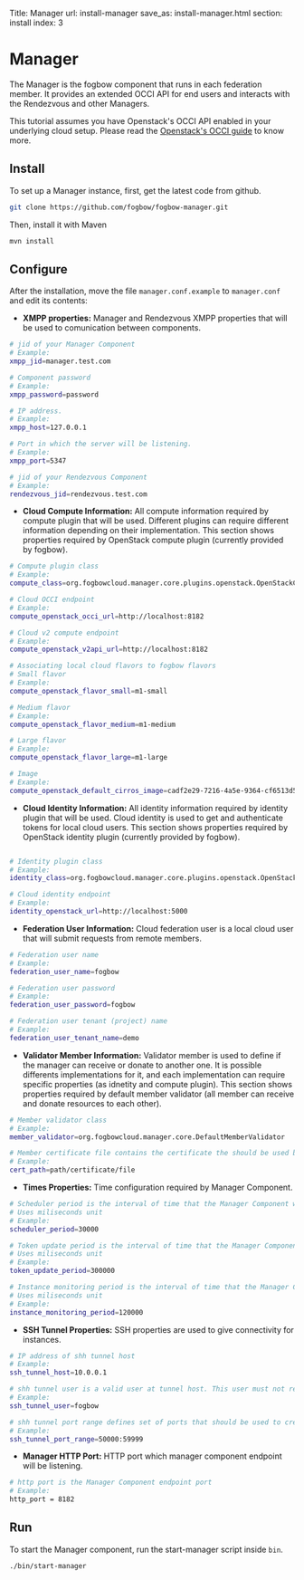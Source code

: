 Title: Manager
url: install-manager
save_as: install-manager.html
section: install
index: 3

# Manager

The Manager is the fogbow component that runs in each federation member. It provides an extended OCCI API for end users and interacts with the Rendezvous and other Managers. 

This tutorial assumes you have Openstack's OCCI API enabled in your underlying cloud setup. Please read the [Openstack's OCCI guide](https://wiki.openstack.org/wiki/Occi#How_to_use_the_OCCI_interface) to know more. 

## Install
To set up a Manager instance, first, get the latest code from github.
```bash
git clone https://github.com/fogbow/fogbow-manager.git
```
Then, install it with Maven
```bash
mvn install
```

## Configure
After the installation, move the file ```manager.conf.example``` to ```manager.conf``` and edit its contents:

* **XMPP properties:** Manager and Rendezvous XMPP properties that will be used to comunication between components.  

```bash
# jid of your Manager Component
# Example:
xmpp_jid=manager.test.com

# Component password
# Example:
xmpp_password=password

# IP address.
# Example:
xmpp_host=127.0.0.1

# Port in which the server will be listening.
# Example:
xmpp_port=5347

# jid of your Rendezvous Component
# Example:
rendezvous_jid=rendezvous.test.com
```

* **Cloud Compute Information:** All compute information required by compute plugin that will be used. Different plugins can require different information depending on their implementation. This section shows properties required by OpenStack compute plugin (currently provided by fogbow).

```bash
# Compute plugin class
# Example:
compute_class=org.fogbowcloud.manager.core.plugins.openstack.OpenStackComputePlugin

# Cloud OCCI endpoint
# Example:
compute_openstack_occi_url=http://localhost:8182

# Cloud v2 compute endpoint
# Example:
compute_openstack_v2api_url=http://localhost:8182

# Associating local cloud flavors to fogbow flavors
# Small flavor
# Example:
compute_openstack_flavor_small=m1-small

# Medium flavor
# Example:
compute_openstack_flavor_medium=m1-medium

# Large flavor
# Example:
compute_openstack_flavor_large=m1-large

# Image
# Example:
compute_openstack_default_cirros_image=cadf2e29-7216-4a5e-9364-cf6513d5f1fd
```

* **Cloud Identity Information:** All identity information required by identity plugin that will be used. Cloud identity is used to get and authenticate tokens for local cloud users. This section shows properties required by OpenStack identity plugin (currently provided by fogbow). 

```bash

# Identity plugin class
# Example:
identity_class=org.fogbowcloud.manager.core.plugins.openstack.OpenStackIdentityPlugin

# Cloud identity endpoint
# Example:
identity_openstack_url=http://localhost:5000
```

* **Federation User Information:** Cloud federation user is a local cloud user that will submit requests from remote members.

```bash
# Federation user name
# Example:
federation_user_name=fogbow

# Federation user password
# Example:
federation_user_password=fogbow

# Federation user tenant (project) name
# Example:
federation_user_tenant_name=demo
```

* **Validator Member Information:** Validator member is used to define if the manager can receive or donate to another one. It is possible differents implementations for it, and each implementation can require specific properties (as idnetity and compute plugin). This section shows properties required by default member validator (all member can receive and donate resources to each other).

```bash
# Member validator class
# Example:
member_validator=org.fogbowcloud.manager.core.DefaultMemberValidator

# Member certificate file contains the certificate the should be used by the manager 
# Example:
cert_path=path/certificate/file
```

* **Times Properties:** Time configuration required by Manager Component.

```bash
# Scheduler period is the interval of time that the Manager Component will periodicaly submit requests that are not fulfilled yet
# Uses miliseconds unit
# Example:
scheduler_period=30000

# Token update period is the interval of time that the Manager Component will check if it is needed to get new token for requests and get it if yes
# Uses miliseconds unit
# Example:
token_update_period=300000

# Instance monitoring period is the interval of time that the Manager Component will check if the request's instance still exists. If not, the manager will update request state according to request's attributes
# Uses miliseconds unit
# Example:
instance_monitoring_period=120000
```

* **SSH Tunnel Properties:** SSH properties are used to give connectivity for instances.

```bash
# IP address of shh tunnel host
# Example:
ssh_tunnel_host=10.0.0.1

# shh tunnel user is a valid user at tunnel host. This user must not requere password
# Example:
ssh_tunnel_user=fogbow

# shh tunnel port range defines set of ports that should be used to create reverse tunnels to the instances
# Example:
ssh_tunnel_port_range=50000:59999
```

* **Manager HTTP Port:** HTTP port which manager component endpoint will be listening.

```bash
# http port is the Manager Component endpoint port
# Example:
http_port = 8182

```
## Run
To start the Manager component, run the start-manager script inside ```bin```.

```bash
./bin/start-manager
```
